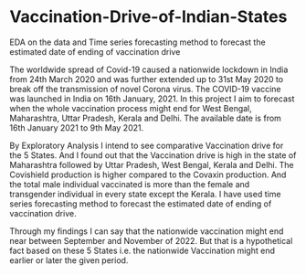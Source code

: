 # Vaccination-Drive-of-Indian-States
EDA on the data and Time series forecasting method to forecast the estimated date of ending of vaccination drive

The worldwide spread of Covid-19 caused a nationwide lockdown in India from 24th
March 2020 and was further extended up to 31st May 2020 to break off the transmission 
of novel Corona virus. The COVID-19 vaccine was launched in India on 16th January, 2021. 
In this project I aim to forecast when the whole vaccination process might end for West 
Bengal, Maharashtra, Uttar Pradesh, Kerala and Delhi. The available date is from 16th
January 2021 to 9th May 2021.

By Exploratory Analysis I intend to see comparative Vaccination drive for the 5 
States. And I found out that the Vaccination drive is high in the state of Maharashtra 
followed by Uttar Pradesh, West Bengal, Kerala and Delhi. The Covishield production is 
higher compared to the Covaxin production. And the total male individual vaccinated is 
more than the female and transgender individual in every state except the Kerala.
I have used time series forecasting method to forecast the estimated date of 
ending of vaccination drive.

Through my findings I can say that the nationwide vaccination might end near 
between September and November of 2022. But that is a hypothetical fact based on these 
5 States i.e. the nationwide Vaccination might end earlier or later the given period.
